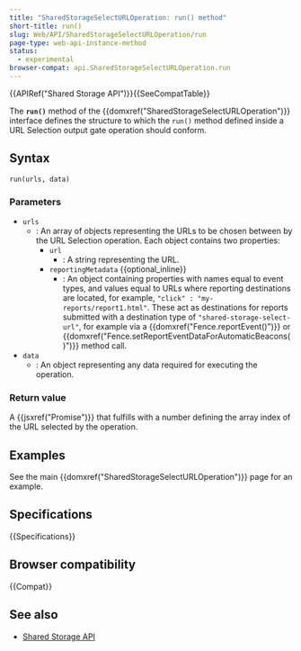 ```yaml
---
title: "SharedStorageSelectURLOperation: run() method"
short-title: run()
slug: Web/API/SharedStorageSelectURLOperation/run
page-type: web-api-instance-method
status:
  - experimental
browser-compat: api.SharedStorageSelectURLOperation.run
---
```


{{APIRef("Shared Storage API")}}{{SeeCompatTable}}

The **`run()`** method of the {{domxref("SharedStorageSelectURLOperation")}} interface defines the structure to which the `run()` method defined inside a URL Selection output gate operation should conform.

## Syntax

```js-nolint
run(urls, data)
```

### Parameters

- `urls`
  - : An array of objects representing the URLs to be chosen between by the URL Selection operation. Each object contains two properties:
    - `url`
      - : A string representing the URL.
    - `reportingMetadata` {{optional_inline}}
      - : An object containing properties with names equal to event types, and values equal to URLs where reporting destinations are located, for example, `"click" : "my-reports/report1.html"`. These act as destinations for reports submitted with a destination type of `"shared-storage-select-url"`, for example via a {{domxref("Fence.reportEvent()")}} or {{domxref("Fence.setReportEventDataForAutomaticBeacons()")}} method call.
- `data`
  - : An object representing any data required for executing the operation.

### Return value

A {{jsxref("Promise")}} that fulfills with a number defining the array index of the URL selected by the operation.

## Examples

See the main {{domxref("SharedStorageSelectURLOperation")}} page for an example.

## Specifications

{{Specifications}}

## Browser compatibility

{{Compat}}

## See also

- [Shared Storage API](/en-US/docs/Web/API/Shared_storage_API)
